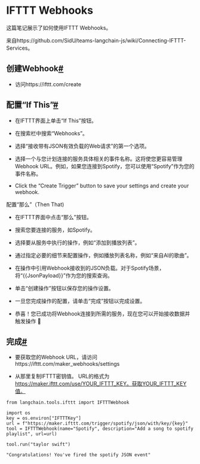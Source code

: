 
IFTTT Webhooks
=================


这篇笔记展示了如何使用IFTTT Webhooks。

来自https://github.com/SidU/teams-langchain-js/wiki/Connecting-IFTTT-Services。

创建Webhook[#](#creating-a-webhook "Permalink to this headline")
--------------------------------------------------------------

* 访问https://ifttt.com/create

配置“If This”[#](#configuring-the-if-this "Permalink to this headline")
---------------------------------------------------------------------

* 在IFTTT界面上单击“If This”按钮。

* 在搜索栏中搜索“Webhooks”。

* 选择“接收带有JSON有效负载的Web请求”的第一个选项。

* 选择一个与您计划连接的服务具体相关的事件名称。这将使您更容易管理Webhook URL。例如，如果您连接到Spotify，您可以使用“Spotify”作为您的事件名称。
* Click the “Create Trigger” button to save your settings and create your webhook.

配置“那么”（Then That)

* 在IFTTT界面中点击“那么”按钮。
* 搜索您要连接的服务，如Spotify。
* 选择要从服务中执行的操作，例如“添加到播放列表”。
* 通过指定必要的细节来配置操作，例如播放列表名称，例如“来自AI的歌曲”。
* 在操作中引用Webhook接收到的JSON负载。对于Spotify场景，将“{{JsonPayload}}”作为您的搜索查询。
* 单击“创建操作”按钮以保存您的操作设置。

* 一旦您完成操作的配置，请单击“完成”按钮以完成设置。

* 恭喜！您已成功将Webhook连接到所需的服务，现在您可以开始接收数据并触发操作 🎉

完成[#](#finishing-up "Permalink to this headline")
-------------------------------------------------

* 要获取您的Webhook URL，请访问https://ifttt.com/maker_webhooks/settings

* 从那里复制IFTTT密钥值。 URL的格式为
https://maker.ifttt.com/use/YOUR_IFTTT_KEY。获取YOUR_IFTTT_KEY值。

```
from langchain.tools.ifttt import IFTTTWebhook

```

```
import os
key = os.environ["IFTTTKey"]
url = f"https://maker.ifttt.com/trigger/spotify/json/with/key/{key}"
tool = IFTTTWebhook(name="Spotify", description="Add a song to spotify playlist", url=url)

```

```
tool.run("taylor swift")

```

```
"Congratulations! You've fired the spotify JSON event"

```

